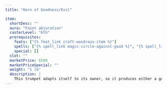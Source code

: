 ```yaml
---
title: "Horn of Goodness/Evil"

item:
  shortDesc: ""
  aura: "Faint abjuration"
  casterLevel: "6th"
  prerequisites:
    feats: ["{% feat_link craft-wondrous-item %}"]
    spells: ["{% spell_link magic-circle-against-good %}", "{% spell_link magic-circle-against-evil %}"]
    special: []
  slot: ""
  marketPrice: 6500
  marketPriceSpecial: ""
  weight: "1 lb"
  description: |
    This trumpet adapts itself to its owner, so it produces either a good or an evil effect depending on the owner's alignment. If the owner is neither good nor evil, the horn has no power whatsoever. If he is good, then blowing the horn has the effect of a {% spell_link magic-circle-against-evil %}. If he is evil, then blowing the horn has the effect of a {% spell_link magic-circle-against-good %}. In either case, this ward lasts for 1 hour. The horn can be blown once per day.
---
```

